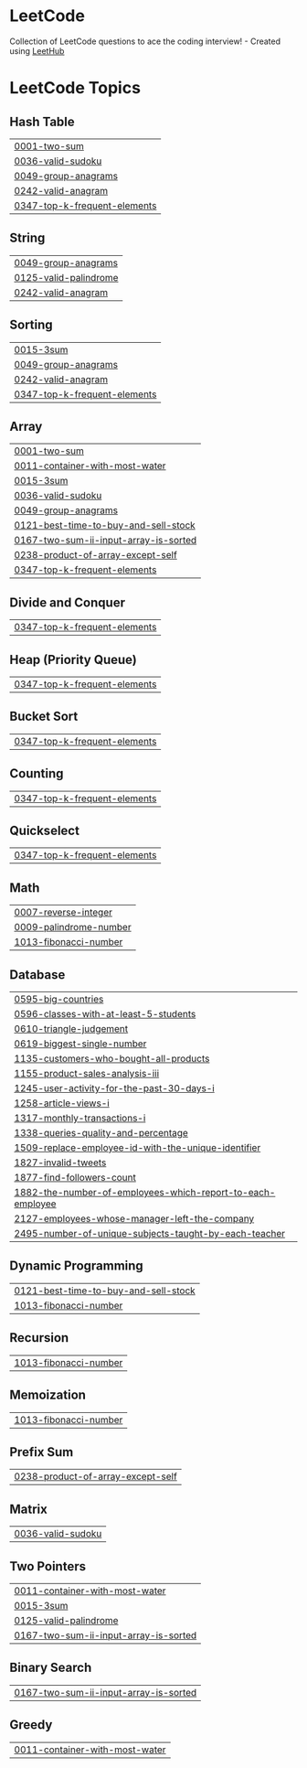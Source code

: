 # LeetCode
Collection of LeetCode questions to ace the coding interview! - Created using [LeetHub](https://github.com/QasimWani/LeetHub)

<!---LeetCode Topics Start-->
# LeetCode Topics
## Hash Table
|  |
| ------- |
| [0001-two-sum](https://github.com/NAMAN-CHHEDA/LeetCode/tree/master/0001-two-sum) |
| [0036-valid-sudoku](https://github.com/NAMAN-CHHEDA/LeetCode/tree/master/0036-valid-sudoku) |
| [0049-group-anagrams](https://github.com/NAMAN-CHHEDA/LeetCode/tree/master/0049-group-anagrams) |
| [0242-valid-anagram](https://github.com/NAMAN-CHHEDA/LeetCode/tree/master/0242-valid-anagram) |
| [0347-top-k-frequent-elements](https://github.com/NAMAN-CHHEDA/LeetCode/tree/master/0347-top-k-frequent-elements) |
## String
|  |
| ------- |
| [0049-group-anagrams](https://github.com/NAMAN-CHHEDA/LeetCode/tree/master/0049-group-anagrams) |
| [0125-valid-palindrome](https://github.com/NAMAN-CHHEDA/LeetCode/tree/master/0125-valid-palindrome) |
| [0242-valid-anagram](https://github.com/NAMAN-CHHEDA/LeetCode/tree/master/0242-valid-anagram) |
## Sorting
|  |
| ------- |
| [0015-3sum](https://github.com/NAMAN-CHHEDA/LeetCode/tree/master/0015-3sum) |
| [0049-group-anagrams](https://github.com/NAMAN-CHHEDA/LeetCode/tree/master/0049-group-anagrams) |
| [0242-valid-anagram](https://github.com/NAMAN-CHHEDA/LeetCode/tree/master/0242-valid-anagram) |
| [0347-top-k-frequent-elements](https://github.com/NAMAN-CHHEDA/LeetCode/tree/master/0347-top-k-frequent-elements) |
## Array
|  |
| ------- |
| [0001-two-sum](https://github.com/NAMAN-CHHEDA/LeetCode/tree/master/0001-two-sum) |
| [0011-container-with-most-water](https://github.com/NAMAN-CHHEDA/LeetCode/tree/master/0011-container-with-most-water) |
| [0015-3sum](https://github.com/NAMAN-CHHEDA/LeetCode/tree/master/0015-3sum) |
| [0036-valid-sudoku](https://github.com/NAMAN-CHHEDA/LeetCode/tree/master/0036-valid-sudoku) |
| [0049-group-anagrams](https://github.com/NAMAN-CHHEDA/LeetCode/tree/master/0049-group-anagrams) |
| [0121-best-time-to-buy-and-sell-stock](https://github.com/NAMAN-CHHEDA/LeetCode/tree/master/0121-best-time-to-buy-and-sell-stock) |
| [0167-two-sum-ii-input-array-is-sorted](https://github.com/NAMAN-CHHEDA/LeetCode/tree/master/0167-two-sum-ii-input-array-is-sorted) |
| [0238-product-of-array-except-self](https://github.com/NAMAN-CHHEDA/LeetCode/tree/master/0238-product-of-array-except-self) |
| [0347-top-k-frequent-elements](https://github.com/NAMAN-CHHEDA/LeetCode/tree/master/0347-top-k-frequent-elements) |
## Divide and Conquer
|  |
| ------- |
| [0347-top-k-frequent-elements](https://github.com/NAMAN-CHHEDA/LeetCode/tree/master/0347-top-k-frequent-elements) |
## Heap (Priority Queue)
|  |
| ------- |
| [0347-top-k-frequent-elements](https://github.com/NAMAN-CHHEDA/LeetCode/tree/master/0347-top-k-frequent-elements) |
## Bucket Sort
|  |
| ------- |
| [0347-top-k-frequent-elements](https://github.com/NAMAN-CHHEDA/LeetCode/tree/master/0347-top-k-frequent-elements) |
## Counting
|  |
| ------- |
| [0347-top-k-frequent-elements](https://github.com/NAMAN-CHHEDA/LeetCode/tree/master/0347-top-k-frequent-elements) |
## Quickselect
|  |
| ------- |
| [0347-top-k-frequent-elements](https://github.com/NAMAN-CHHEDA/LeetCode/tree/master/0347-top-k-frequent-elements) |
## Math
|  |
| ------- |
| [0007-reverse-integer](https://github.com/NAMAN-CHHEDA/LeetCode/tree/master/0007-reverse-integer) |
| [0009-palindrome-number](https://github.com/NAMAN-CHHEDA/LeetCode/tree/master/0009-palindrome-number) |
| [1013-fibonacci-number](https://github.com/NAMAN-CHHEDA/LeetCode/tree/master/1013-fibonacci-number) |
## Database
|  |
| ------- |
| [0595-big-countries](https://github.com/NAMAN-CHHEDA/LeetCode/tree/master/0595-big-countries) |
| [0596-classes-with-at-least-5-students](https://github.com/NAMAN-CHHEDA/LeetCode/tree/master/0596-classes-with-at-least-5-students) |
| [0610-triangle-judgement](https://github.com/NAMAN-CHHEDA/LeetCode/tree/master/0610-triangle-judgement) |
| [0619-biggest-single-number](https://github.com/NAMAN-CHHEDA/LeetCode/tree/master/0619-biggest-single-number) |
| [1135-customers-who-bought-all-products](https://github.com/NAMAN-CHHEDA/LeetCode/tree/master/1135-customers-who-bought-all-products) |
| [1155-product-sales-analysis-iii](https://github.com/NAMAN-CHHEDA/LeetCode/tree/master/1155-product-sales-analysis-iii) |
| [1245-user-activity-for-the-past-30-days-i](https://github.com/NAMAN-CHHEDA/LeetCode/tree/master/1245-user-activity-for-the-past-30-days-i) |
| [1258-article-views-i](https://github.com/NAMAN-CHHEDA/LeetCode/tree/master/1258-article-views-i) |
| [1317-monthly-transactions-i](https://github.com/NAMAN-CHHEDA/LeetCode/tree/master/1317-monthly-transactions-i) |
| [1338-queries-quality-and-percentage](https://github.com/NAMAN-CHHEDA/LeetCode/tree/master/1338-queries-quality-and-percentage) |
| [1509-replace-employee-id-with-the-unique-identifier](https://github.com/NAMAN-CHHEDA/LeetCode/tree/master/1509-replace-employee-id-with-the-unique-identifier) |
| [1827-invalid-tweets](https://github.com/NAMAN-CHHEDA/LeetCode/tree/master/1827-invalid-tweets) |
| [1877-find-followers-count](https://github.com/NAMAN-CHHEDA/LeetCode/tree/master/1877-find-followers-count) |
| [1882-the-number-of-employees-which-report-to-each-employee](https://github.com/NAMAN-CHHEDA/LeetCode/tree/master/1882-the-number-of-employees-which-report-to-each-employee) |
| [2127-employees-whose-manager-left-the-company](https://github.com/NAMAN-CHHEDA/LeetCode/tree/master/2127-employees-whose-manager-left-the-company) |
| [2495-number-of-unique-subjects-taught-by-each-teacher](https://github.com/NAMAN-CHHEDA/LeetCode/tree/master/2495-number-of-unique-subjects-taught-by-each-teacher) |
## Dynamic Programming
|  |
| ------- |
| [0121-best-time-to-buy-and-sell-stock](https://github.com/NAMAN-CHHEDA/LeetCode/tree/master/0121-best-time-to-buy-and-sell-stock) |
| [1013-fibonacci-number](https://github.com/NAMAN-CHHEDA/LeetCode/tree/master/1013-fibonacci-number) |
## Recursion
|  |
| ------- |
| [1013-fibonacci-number](https://github.com/NAMAN-CHHEDA/LeetCode/tree/master/1013-fibonacci-number) |
## Memoization
|  |
| ------- |
| [1013-fibonacci-number](https://github.com/NAMAN-CHHEDA/LeetCode/tree/master/1013-fibonacci-number) |
## Prefix Sum
|  |
| ------- |
| [0238-product-of-array-except-self](https://github.com/NAMAN-CHHEDA/LeetCode/tree/master/0238-product-of-array-except-self) |
## Matrix
|  |
| ------- |
| [0036-valid-sudoku](https://github.com/NAMAN-CHHEDA/LeetCode/tree/master/0036-valid-sudoku) |
## Two Pointers
|  |
| ------- |
| [0011-container-with-most-water](https://github.com/NAMAN-CHHEDA/LeetCode/tree/master/0011-container-with-most-water) |
| [0015-3sum](https://github.com/NAMAN-CHHEDA/LeetCode/tree/master/0015-3sum) |
| [0125-valid-palindrome](https://github.com/NAMAN-CHHEDA/LeetCode/tree/master/0125-valid-palindrome) |
| [0167-two-sum-ii-input-array-is-sorted](https://github.com/NAMAN-CHHEDA/LeetCode/tree/master/0167-two-sum-ii-input-array-is-sorted) |
## Binary Search
|  |
| ------- |
| [0167-two-sum-ii-input-array-is-sorted](https://github.com/NAMAN-CHHEDA/LeetCode/tree/master/0167-two-sum-ii-input-array-is-sorted) |
## Greedy
|  |
| ------- |
| [0011-container-with-most-water](https://github.com/NAMAN-CHHEDA/LeetCode/tree/master/0011-container-with-most-water) |
<!---LeetCode Topics End-->